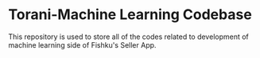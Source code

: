 # Torani-Machine Learning Codebase

This repository is used to store all of the codes related to development of machine learning side of Fishku's Seller App.
